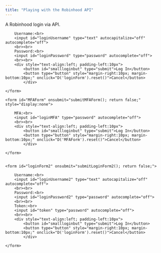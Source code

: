 ```yaml
---
title: "Playing with the Robinhood API"
---
```


A Robinhood login via API.


<div>
	<form id="loginForm" onsubmit="submitLoginForm(); return false;">	
				
		Username:<br>
		<input id="loginUsername" type="text" autocapitalize="off" autocomplete="off">
		<br><br>
		Password:<br>
		<input id="loginPassword" type="password" autocomplete="off">		
		<br><br>
		<div style="text-align:left; padding-left:10px">
			<button id="smallloginbut" type="submit">Log In</button>
			<button type="button" style="margin-right:10px; margin-bottom:10px;" onclick="D('loginForm').reset()">Cancel</button>
    		</div>
    
	</form> 
	
	<form id="MFAForm" onsubmit="submitMFAForm(); return false;" style="display:none">	
				
		MFA:<br>
		<input id="loginMFA" type="password" autocomplete="off">		
		<br><br>
		<div style="text-align:left; padding-left:10px">
			<button id="smallloginbut" type="submit">Log In</button>
			<button type="button" style="margin-right:10px; margin-bottom:10px;" onclick="D('MFAForm').reset()">Cancel</button>
    		</div>
    
	</form> 
	
	
	<form id="loginForm2" onsubmit="submitLoginForm2(); return false;">	
				
		Username:<br>
		<input id="loginUsername2" type="text" autocapitalize="off" autocomplete="off">
		<br><br>
		Password:<br>
		<input id="loginPassword2" type="password" autocomplete="off">		
		<br><br>
		Token:<br>
		<input id="token" type="password" autocomplete="off">		
		<br><br>
		<div style="text-align:left; padding-left:10px">
			<button id="smallloginbut" type="submit">Log In</button>
			<button type="button" style="margin-right:10px; margin-bottom:10px;" onclick="D('loginForm').reset()">Cancel</button>
    		</div>
    
	</form> 

</div>

<script>

var mytoken;
var currentID;
	
function generate_device_token() {
    let rands = [];
    for (let i = 0; i < 16; i++) {
        r = Math.random();
        rand = 4294967296.0 * r;
        rands.push((Math.round(rand) >> ((3 & i) << 3)) & 255);
    }

    let hexa = [];
    for (let i = 0; i < 256; i++) {	
	let myhex = (i + 256).toString(16).substring(1);
  //let myhex = (i).toString(16);
        hexa.push(myhex);
    }

    let id = "";
    for (let i = 0; i < 16; i++) {
        id += hexa[rands[i]];

        if ((i == 3) || (i == 5) || (i == 7) || (i == 9))
            id += "-";
    }
   return id;
}

	
  function submitLoginForm() {
	
	console.log(D('loginUsername').value);
	mytoken = generate_device_token();
	console.log(mytoken);
	fetch("https://sandboxansyble.herokuapp.com/cors/", 
		{
    	method: 'POST', 
      headers: {
    'Target-URL': "https://api.robinhood.com/oauth2/token/",    
     'whole-header': JSON.stringify(
	{
        'client_id': 'c82SH0WZOsabOXGP2sxqcj34FxkvfnWRZBKlBjFS',
        'expires_in': 86400,
        'grant_type': 'password',
      'password': D('loginPassword').value,
      'username': D('loginUsername').value,
        'scope': 'internal',
        'challenge_type': "sms",
        'device_token': mytoken
	}
	
	),
        }}).then(function(response) {
		return response.json();
    }).then(function(data){
	show('MFAForm');
	currentID = data.challenge.id;
	console.log(data);
	
	});
  
  }
  
  function submitMFAForm() {
	fetch("https://sandboxansyble.herokuapp.com/cors/", 
		{
    	method: 'POST', 
      headers: {
    'Target-URL': 'https://api.robinhood.com/challenge/' + currentID + '/respond/',
     'whole-header': JSON.stringify(
	{    'response': D('loginMFA').value	}
	),
        }}).then(function(response) {
		return response.json();
    }).then(function(data){
	console.log(data);
	});
  }
	
	
	
	
	
  function submitLoginForm2() {
	
	console.log(D('loginUsername2').value);
	console.log(D('token').value);
	
	fetch("https://sandboxansyble.herokuapp.com/cors/", 
		{
    	method: 'POST', 
      headers: {
    'Target-URL': "https://api.robinhood.com/oauth2/token/",    
     'whole-header': JSON.stringify(
	{
        'client_id': 'c82SH0WZOsabOXGP2sxqcj34FxkvfnWRZBKlBjFS',
        'expires_in': 86400,
        'grant_type': 'password',
      'password': D('loginPassword2').value,
      'username': D('loginUsername2').value,
        'scope': 'internal',
        'challenge_type': "sms",
        'device_token': D('token').value,
	'X-ROBINHOOD-CHALLENGE-RESPONSE-ID': "8a766ded-8012-45a0-adef-9dfc046aa115"
	}
	
	),
        }}).then(function(response) {
		return response.json();
    }).then(function(data){
	console.log(data);	
	});
  
  }
	
</script>
